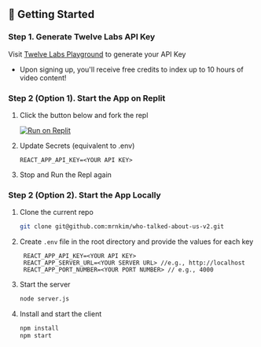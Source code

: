 ## 🔑 Getting Started

### Step 1. Generate Twelve Labs API Key

Visit [Twelve Labs Playground](https://playground.twelvelabs.io/) to generate your API Key

- Upon signing up, you'll receive free credits to index up to 10 hours of video content!

### Step 2 (Option 1). Start the App on Replit

1. Click the button below and fork the repl

   [![Run on Replit](https://replit.com/badge/github/mrnkim/who-talked-about-us-v2)](https://replit.com/@twelvelabs/who-talked-about-us-v2)

2. Update Secrets (equivalent to .env)

   ```
   REACT_APP_API_KEY=<YOUR API KEY>
   ```

3. Stop and Run the Repl again

### Step 2 (Option 2). Start the App Locally

1. Clone the current repo

   ```sh
   git clone git@github.com:mrnkim/who-talked-about-us-v2.git
   ```

2. Create `.env` file in the root directory and provide the values for each key

   ```
    REACT_APP_API_KEY=<YOUR API KEY>
    REACT_APP_SERVER_URL=<YOUR SERVER URL> //e.g., http://localhost
    REACT_APP_PORT_NUMBER=<YOUR PORT NUMBER> // e.g., 4000
   ```

3. Start the server

   ```sh
   node server.js
   ```

4. Install and start the client

   ```sh
   npm install
   npm start
   ```